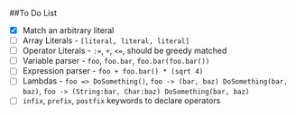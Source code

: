 ##To Do List
- [x] Match an arbitrary literal
- [ ] Array Literals - `[literal, literal, literal]`
- [ ] Operator Literals - `:=`, `+`, `<=`, should be greedy matched
- [ ] Variable parser - `foo`, `foo.bar`, `foo.bar(foo.bar())`
- [ ] Expression parser - `foo + foo.bar() * (sqrt 4)`
- [ ] Lambdas - `foo => DoSomething()`, 
`foo -> (bar, baz) DoSomething(bar, baz)`, 
`foo -> (String:bar, Char:baz) DoSomething(bar, baz)` 
- [ ] `infix`, `prefix`, `postfix` keywords to declare operators
